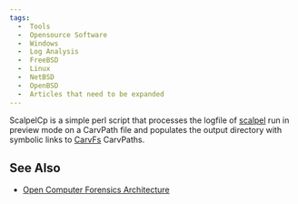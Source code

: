 ```yaml
---
tags:
  -  Tools
  -  Opensource Software
  -  Windows 
  -  Log Analysis
  -  FreeBSD
  -  Linux
  -  NetBSD
  -  OpenBSD
  -  Articles that need to be expanded 
---
```

ScalpelCp is a simple perl script that processes the logfile of
[scalpel](scalpel.md) run in preview mode on a CarvPath file and
populates the output directory with symbolic links to
[CarvFs](carvfs.md) CarvPaths.

## See Also

- [Open Computer Forensics
  Architecture](open_computer_forensics_architecture.md)